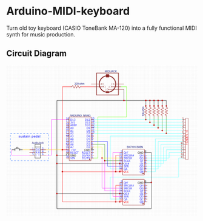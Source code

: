 # Arduino-MIDI-keyboard

Turn old toy keyboard (CASIO ToneBank MA-120) into a fully functional MIDI synth for music production.

## Circuit Diagram
![state machine](midi_circuit.png)

